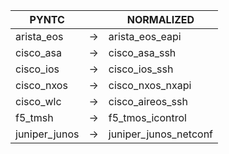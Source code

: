 | PYNTC | | NORMALIZED |
| ---------- | -- | ------ |
| arista_eos | → | arista_eos_eapi |
| cisco_asa | → | cisco_asa_ssh |
| cisco_ios | → | cisco_ios_ssh |
| cisco_nxos | → | cisco_nxos_nxapi |
| cisco_wlc | → | cisco_aireos_ssh |
| f5_tmsh | → | f5_tmos_icontrol |
| juniper_junos | → | juniper_junos_netconf |